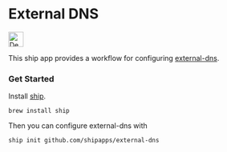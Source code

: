 External DNS
===========

<a target="_blank" href="https://replicated.com/watch/create/init?upstream=github.com%2Fshipapps%2Fexternal-dns"><img height="30" src="https://www.replicated.com/images/ship/oss/dws-green.svg" alt="Deploy"></a><br>


This ship app provides a workflow for configuring [external-dns](https://github.com/helm/charts/tree/master/stable/external-dns).

### Get Started

Install [ship](https://github.com/replicatedhq/ship).

```shell
brew install ship
```

Then you can configure external-dns with

```shell
ship init github.com/shipapps/external-dns
```

